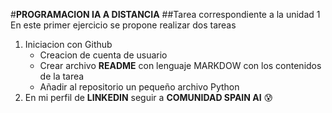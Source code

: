 #__PROGRAMACION IA A DISTANCIA__
##Tarea correspondiente a la unidad 1  
En este primer ejercicio se propone realizar dos tareas
1. Iniciacion con Github
   - Creacion de cuenta de usuario
   - Crear archivo __README__ con lenguaje MARKDOW con los contenidos de la tarea
   - Añadir al repositorio un pequeño archivo Python
2. En mi perfil de __LINKEDIN__ seguir a __COMUNIDAD SPAIN AI__
   😰
